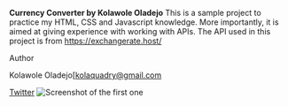 **Currency Converter by Kolawole Oladejo**
This is a sample project to practice my HTML, CSS and Javascript knowledge. More importantly, it is aimed at giving experience with working with APIs. The API used in this project is from https://exchangerate.host/

Author

Kolawole Oladejo[kolaquadry@gmail.com

[Twitter](https://twitter.com/@kola180481)
![Screenshot of the first one](https://quiet-trifle-4e1e27.netlify.app/)
